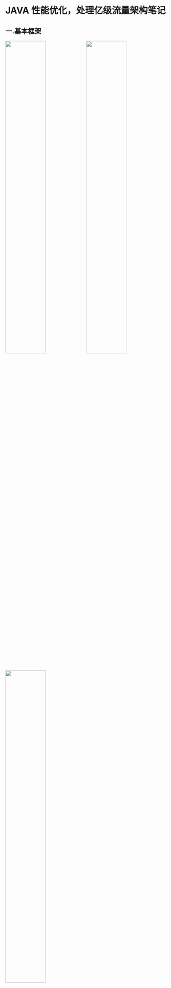 # JAVA 性能优化，处理亿级流量架构笔记

## 一.基本框架

<img src="/Users/hptg/Documents/Project/Java/High_Concurrency_Solution/Resource/image-20191107193530836.png" width="50%"/><img src="/Users/hptg/Documents/Project/Java/High_Concurrency_Solution/Resource/5d5181520001c34019201080.jpg" width="50%"/>

<img src="/Users/hptg/Documents/Project/Java/High_Concurrency_Solution/Resource/image-20191107200051139.png" width="50%"/>



## 二. 压力测试

用性能压力测试来发现系统的瓶颈（有可能是数据库，有可能是写了什么代码拖慢了性能，也有可能是配置问题），**发现容量问题**，目前来说**50**个并发已经是瓶颈了，通常来说这是server端的configuration的问题

解决方法：

1.  **Spring-configuration-metadata.json** （ */2.0.5.RELEASE/spring-boot-autoconfigure-2.0.5.RELEASE.jar!/META-INF/spring-configuration-metadata.json）

    定位到：

    ```json
    {
    	"sourceType": "org.springframework.boot.autoconfigure.web.ServerProperties$Tomcat",
    	"defaultValue": 200, ===> defaultValue 默认200，可以增加到2000或更大
      "name": "server.tomcat.max-threads",
      "description": "Maximum number of worker threads.",
      "type": "java.lang.Integer"
    }
    ```

    所以，默认内嵌Tomact配置

    *   **server.tomcat.accept-count：等待队列长度，默认100**
    *   **server.tomcat.mac-connections：最大可连接数，默认10000**
    *   **server.tomcat.max-threads：最大工作线程数，默认200**
    *   **server.tomat.min-spare-threads：最小工作线程数，默认10**

    默认配置下，连接超过10000后出现拒绝连接情况

    默认配置下，触发的请求超过200+100后拒绝处理，所以服务端上线前一定要改配置，具体更改的方法：

    ```json
    // 在application.properties中：
    server.tomcat.accept-count = 1000
    server.tomcat.max-threads = 800 （4核8G的经验配置）
    server.tomat.min-spare-threads = 100
    ```

2.  **定制化内嵌Tomcat开发，优化keepAlive**

    什么是keepAlive？客户端向server发送http请求的时候，若带上keepAlive的请求头，则表明client希望和server建立keepAlive的连接（long pull request），实现复用连接的目的，用以解决每次http request完成后都要断开再连接所产生的耗时问题。
    
*   keepAliveTimeOut：多少毫秒后若客户端不响应，则断开keepalive连接
    *   maxKeepAliveRequests：对应的这个keepalive，多少次请求后，keepalive断开失效

    使用**WebServerFactoryCustomizer<ConfigurableServletWebServerFactory>**定制化内嵌Tomcat配置

    ```java
    //当Spring容器内没有TomcatEmbeddedServletContainerFactory这个bean时，会吧此bean加载进spring容器中
    @Component
    public class WebServerConfiguration implements WebServerFactoryCustomizer<ConfigurableWebServerFactory> {
        @Override
        public void customize(ConfigurableWebServerFactory configurableWebServerFactory) {
            //使用对应工厂类提供给我们的接口定制化我们的tomcat connector
            ((TomcatServletWebServerFactory) configurableWebServerFactory).addConnectorCustomizers(new TomcatConnectorCustomizer() {
                @Override
                public void customize(Connector connector) {
                    Http11NioProtocol protocol = (Http11NioProtocol) connector.getProtocolHandler();
                    //定制化keepalivetimeout,设置30秒内没有请求则服务端自动断开keepalive链接
                    protocol.setKeepAliveTimeout(30000);
                    //当客户端发送超过10000个请求则自动断开keepalive链接
                    protocol.setMaxKeepAliveRequests(10000);
                }
            });
        }
    }
    ```
    
    优点：
    
    *   允许修改除了application.properties暴露出来的properties之外的其他的配置
3.  **容量问题，响应时间变长TPS上不去**
  
  单Web容器上限
  
  *   线程数量：4核cpu 8G内存单进程调度线程数800-1000以上后，即花费巨大的时间在CPU调度上（content switch）
  *   等待队列长度：队列做缓冲池用，但也不能无限长，消耗内存，出队入队也消耗cpu
  
  这部分有关Mysql插入或查询事务优化的问题，下面会讲。
  
    
  

## 三. 分布式扩展

单机容量问题，水平扩展方案引入

*   nginx反向代理负载均衡
*   分布式会话管理
*   使用redis实现分布式会话存储



**Nginx 反向代理负载均衡**

**首先，你要有钱，要能买相同的多台服务器（假设买了四台，三台部署jar包一台部署nginx反向代理）**。

具体分布的方式：

1.  **搭建分布服务器**

*   在阿里云买四台机器，二台用于分布server，一台用于分布Mysql，一台用于装载nginx

*   开放Mysql的远程端口，修改所有server datasource url to that ip adress:

    ```json
    spring.datasource.url=jdbc:mysql://(一个ip adress):3306/miaosha?...配置
    ```

*   数据库安全性：不是只要是个用户名和密码就可以连接上来，这样安全性太差了，要指定ip才能访问数据库（ip白名单）

    ```sql
    grant all priviledges on *.*(任何一个域名的用户) to root@'%'（访问root账号并且给予所有权限） identified by "root"
    
    flush privileges; (手动flush)
    ```

*   启动server1和server2的Tomcat

    

2.  **Nginx负载均衡配置**

  先看一张图：
  
  ![image-20191109143618951](/Users/hptg/Documents/Project/Java/High_Concurrency_Solution/Resource/image-20191109143618951.png)
  
  nginx 什么时候反向代理的操作是代理到server，而什么时候又是代理到本地磁盘？
  
  *   URL规则： 若user访问的是miaoshaserver/resources ===> 访问本地磁盘，若不是，则反向代理到server
  
**部署Nginx OpenResty(OpenResty是单独下载的)，部署静态资源（resource）**
  
  *   **OpenResty** is a dynamic web platform based on NGINXand LuaJIT
  *   OpenResty 的文件结构：
      *   在nginx的文件夹中，有config，html，sbin(nginx的命令)
  
  

**没钱，**可以一台机器创建多个虚拟机，具体方法是使用Vagrant 或者 Docker Machine（待研究）

https://kiwenlau.com/2016/07/03/vagrant-vm-cluster/

多个docker：https://juejin.im/post/5cdf983451882526015c3e06





## 附录，一些常用的Shell命令


